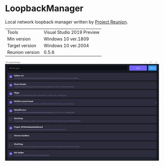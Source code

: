 # LoopbackManager

Local network loopback manager written by [Project Reunion](https://github.com/microsoft/ProjectReunion).

|||
|-|-|
|Tools|Visual Studio 2019 Preview|
|Min version|Windows 10 ver.1809|
|Target version|Windows 10 ver.2004|
|Reunion version|0.5.6|

![](image.png)
